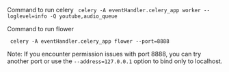 Command to run celery
``` celery -A eventHandler.celery_app worker --loglevel=info -Q youtube,audio_queue```


Command to run flower

``` celery -A eventHandler.celery_app flower --port=8888```

Note: If you encounter permission issues with port 8888, you can try another port or use the `--address=127.0.0.1` option to bind only to localhost.

[//]: # ()
